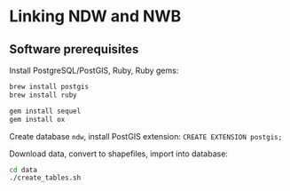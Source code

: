 # Linking NDW and NWB

## Software prerequisites

Install PostgreSQL/PostGIS, Ruby, Ruby gems:

```sh
brew install postgis
brew install ruby

gem install sequel
gem install ox
```
 
Create database `ndw`, install PostGIS extension: `CREATE EXTENSION postgis;`  

Download data, convert to shapefiles, import into database:

```sh
cd data
./create_tables.sh
```
